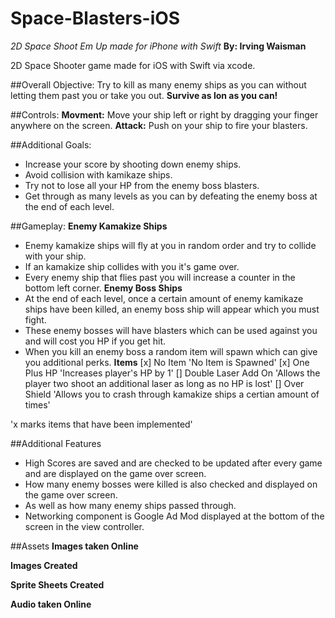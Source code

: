 # Space-Blasters-iOS
*2D Space Shoot Em Up made for iPhone with Swift*
**By: Irving Waisman**

2D Space Shooter game made for iOS with Swift via xcode.

##Overall Objective:
Try to kill as many enemy ships as you can without letting them past you or take you out. **Survive as lon as you can!**

##Controls:
**Movment:**  Move your ship left or right by dragging your finger anywhere on the screen.
**Attack:**   Push on your ship to fire your blasters.

##Additional Goals:
- Increase your score by shooting down enemy ships.
- Avoid collision with kamikaze ships.
- Try not to lose all your HP from the enemy boss blasters.
- Get through as many levels as you can by defeating the enemy boss at the end of each level.

##Gameplay:
**Enemy Kamakize Ships**
- Enemy kamakize ships will fly at you in random order and try to collide with your ship.
- If an kamakize ship collides with you it's game over.
- Every enemy ship that flies past you will increase a counter in the bottom left corner.
**Enemy Boss Ships**
- At the end of each level, once a certain amount of enemy kamikaze ships have been killed, an enemy boss ship will appear which you must fight. 
- These enemy bosses will have blasters which can be used against you and will cost you HP if you get hit.
- When you kill an enemy boss a random item will spawn which can give you additional perks.
**Items**
[x] No Item 'No Item is Spawned'
[x] One Plus HP 'Increases player's HP by 1'
[] Double Laser Add On 'Allows the player two shoot an additional laser as long as no HP is lost'
[] Over Shield 'Allows you to crash through kamakize ships a certian amount of times'

'x marks items that have been implemented'

##Additional Features
- High Scores are saved and are checked to be updated after every game and are displayed on the game over screen.
- How many enemy bosses were killed is also checked and displayed on the game over screen.
- As well as how many enemy ships passed through.
- Networking component is Google Ad Mod displayed at the bottom of the screen in the view controller.

##Assets
**Images taken Online**

**Images Created**

**Sprite Sheets Created**

**Audio taken Online**
